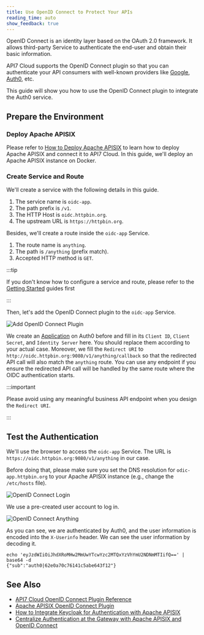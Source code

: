 ```yaml
---
title: Use OpenID Connect to Protect Your APIs
reading_time: auto
show_feedback: true
---
```


OpenID Connect is an identity layer based on the OAuth 2.0 framework. It allows third-party Service to
authenticate the end-user and obtain their basic information.

API7 Cloud supports the OpenID Connect plugin so that you can authenticate your API consumers with well-known providers
like [Google](https://developers.google.com/identity/protocols/oauth2/openid-connect), [Auth0](https://auth0.com/), etc.

This guide will show you how to use the OpenID Connect plugin to integrate the Auth0 service.

Prepare the Environment
-----------------------

### Deploy Apache APISIX

Please refer to [How to Deploy Apache APISIX](../../product/how-to-deploy-apache-apisix.md) to learn how to deploy
Apache APISIX and connect it to API7 Cloud. In this guide, we'll deploy an Apache APISIX instance on Docker.

### Create Service and Route

We'll create a service with the following details in this guide.

1. The service name is `oidc-app`.
2. The path prefix is `/v1`.
3. The HTTP Host is `oidc.httpbin.org`.
4. The upstream URL is `https://httpbin.org`.

Besides, we'll create a route inside the `oidc-app` Service.

1. The route name is `anything`.
2. The path is `/anything` (prefix match).
3. Accepted HTTP method is `GET`.

:::tip

If you don't know how to configure a service and route, please refer to the [Getting Started](../../../getting-started) guides first

:::

Then, let's add the OpenID Connect plugin to the `oidc-app` Service.

![Add OpenID Connect Plugin](https://static.apiseven.com/2022/12/30/add-oidc-plugin.png)

We create an [Application](https://auth0.com/docs/get-started/applications) on Auth0 before and fill in its `Client ID`, `Client Secret`, and `Identity Server` here.
You should replace them according to your actual case. Moreover, we fill the `Redirect URI` to `http://oidc.httpbin.org:9080/v1/anything/callback` so that the
redirected API call will also match the `anything` route. You can use any endpoint if you ensure the redirected API call will be handled by the
same route where the OIDC authentication starts.

:::important

Please avoid using any meaningful business API endpoint when you design the `Redirect URI`.

:::

Test the Authentication
-----------------------

We'll use the browser to access the `oidc-app` Service. The URL is `https://oidc.httpbin.org:9080/v1/anything` in our case.

Before doing that, please make sure you set the DNS resolution for
`odic-app.httpbin.org` to your Apache APISIX instance (e.g., change the `/etc/hosts` file).

![OpenID Connect Login](https://static.apiseven.com/2022/12/30/oidc-login.png)

We use a pre-created user account to log in.

![OpenID Connect Anything](https://static.apiseven.com/2022/12/30/oidc-anything-api.png)

As you can see, we are authenticated by Auth0, and the user information is encoded into the `X-Userinfo` header. We
can see the user information by decoding it.

```shell
echo 'eyJzdWIiOiJhdXRoMHw2MmUwYTcwYzc2MTQxYzVhYmU2NDNmMTIifQ==' | base64 -d
{"sub":"auth0|62e0a70c76141c5abe643f12"}
```

See Also
--------

* [API7 Cloud OpenID Connect Plugin Reference](../../../references/plugins/traffic-management/authentication.md#openid-connect)
* [Apache APISIX OpenID Connect Plugin](https://apisix.apache.org/docs/apisix/plugins/openid-connect/)
* [How to Integrate Keycloak for Authentication with Apache APISIX](https://www.keycloak.org/2021/12/apisix)
* [Centralize Authentication at the Gateway with Apache APISIX and OpenID Connect](https://developer.okta.com/blog/2021/08/18/apache-apisix-gateway)
